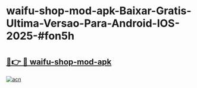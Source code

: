 # waifu-shop-mod-apk-Baixar-Gratis-Ultima-Versao-Para-Android-IOS-2025-#fon5h

# <h2><a href="https://ainizakaria.my?title=waifu-shop-mod-apk&ref=24M">🔗👉 🔴 waifu-shop-mod-apk</a></h2>

[![acn](https://github.com/user-attachments/assets/0f9c940e-d8b0-45ae-aac7-cd30a18b3e1c)](https://ainizakaria.my?title=waifu-shop-mod-apk&ref=24M)

